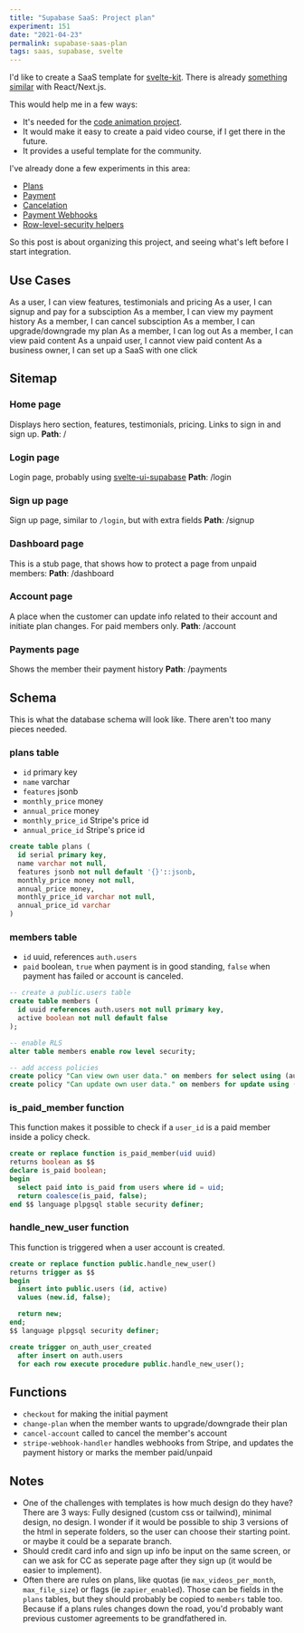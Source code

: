 ```yaml
---
title: "Supabase SaaS: Project plan"
experiment: 151
date: "2021-04-23"
permalink: supabase-saas-plan
tags: saas, supabase, svelte
---
```


I'd like to create a SaaS template for [svelte-kit](https://kit.svelte.dev). There is already [something similar](https://github.com/vercel/nextjs-subscription-payments) with React/Next.js.

This would help me in a few ways:

- It's needed for the [code animation project](/tag/code-video).
- It would make it easy to create a paid video course, if I get there in the future.
- It provides a useful template for the community.

I've already done a few experiments in this area:

- [Plans](/posts/supabase-saas-plans)
- [Payment](/posts/supabase-sveltekit-stripe)
- [Cancelation](/posts/supabase-sveltekit-stripe-cancelations)
- [Payment Webhooks](/posts/supabase-svelte-stripe-webhooks)
- [Row-level-security helpers](/posts/supabase-saas)

So this post is about organizing this project, and seeing what's left before I start integration.

## Use Cases

As a user, I can view features, testimonials and pricing
As a user, I can signup and pay for a subsciption
As a member, I can view my payment history
As a member, I can cancel subsciption
As a member, I can upgrade/downgrade my plan
As a member, I can log out
As a member, I can view paid content
As a unpaid user, I cannot view paid content
As a business owner, I can set up a SaaS with one click

## Sitemap

### Home page

Displays hero section, features, testimonials, pricing. Links to sign in and sign up.
**Path**: /

### Login page

Login page, probably using [svelte-ui-supabase](https://github.com/joshnuss/supabase-ui-svelte)
**Path**: /login

### Sign up page

Sign up page, similar to `/login`, but with extra fields
**Path**: /signup

### Dashboard page

This is a stub page, that shows how to protect a page from unpaid members:
**Path**: /dashboard

### Account page

A place when the customer can update info related to their account and initiate plan changes. For paid members only.
**Path**: /account

### Payments page

Shows the member their payment history
**Path**: /payments

## Schema

This is what the database schema will look like. There aren't too many pieces needed.

### plans table

- `id` primary key
- `name` varchar
- `features` jsonb
- `monthly_price` money
- `annual_price` money
- `monthly_price_id` Stripe's price id
- `annual_price_id` Stripe's price id

```sql
create table plans (
  id serial primary key,
  name varchar not null,
  features jsonb not null default '{}'::jsonb,
  monthly_price money not null,
  annual_price money,
  monthly_price_id varchar not null,
  annual_price_id varchar
)
```

### members table

- `id` uuid, references `auth.users`
- `paid` boolean, `true` when payment is in good standing, `false` when payment has failed or account is canceled.

```sql
-- create a public.users table
create table members (
  id uuid references auth.users not null primary key,
  active boolean not null default false
);

-- enable RLS
alter table members enable row level security;

-- add access policies
create policy "Can view own user data." on members for select using (auth.uid() = id);
create policy "Can update own user data." on members for update using (auth.uid() = id);
```

### is_paid_member function

This function makes it possible to check if a `user_id` is a paid member inside a policy check.

```sql
create or replace function is_paid_member(uid uuid)
returns boolean as $$
declare is_paid boolean;
begin
  select paid into is_paid from users where id = uid;
  return coalesce(is_paid, false);
end $$ language plpgsql stable security definer;
```

### handle_new_user function

This function is triggered when a user account is created.

```sql
create or replace function public.handle_new_user()
returns trigger as $$
begin
  insert into public.users (id, active)
  values (new.id, false);

  return new;
end;
$$ language plpgsql security definer;

create trigger on_auth_user_created
  after insert on auth.users
  for each row execute procedure public.handle_new_user();
```

## Functions

- `checkout` for making the initial payment
- `change-plan` when the member wants to upgrade/downgrade their plan
- `cancel-account` called to cancel the member's account
- `stripe-webhook-handler` handles webhooks from Stripe, and updates the payment history or marks the member paid/unpaid

## Notes

- One of the challenges with templates is how much design do they have? There are 3 ways: Fully designed (custom css or tailwind), minimal design, no design. I wonder if it would be possible to ship 3 versions of the html in seperate folders, so the user can choose their starting point. or maybe it could be a separate branch.
- Should credit card info and sign up info be input on the same screen, or can we ask for CC as seperate page after they sign up (it would be easier to implement).
- Often there are rules on plans, like quotas (ie `max_videos_per_month`, `max_file_size`) or flags (ie `zapier_enabled`). Those can be fields in the `plans` tables, but they should probably be copied to `members` table too. Because if a plans rules changes down the road, you'd probably want previous customer agreements to be grandfathered in.

